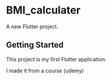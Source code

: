 # BMI_calculater

A new Flutter project.

## Getting Started

This project is my first Flutter application.

I made it from a course (udemy)
